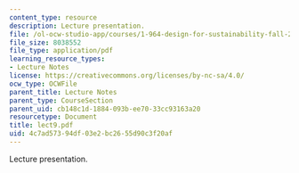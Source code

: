 ```yaml
---
content_type: resource
description: Lecture presentation.
file: /ol-ocw-studio-app/courses/1-964-design-for-sustainability-fall-2006/4c7ad57394df03e2bc2655d90c3f20af_lect9.pdf
file_size: 8038552
file_type: application/pdf
learning_resource_types:
- Lecture Notes
license: https://creativecommons.org/licenses/by-nc-sa/4.0/
ocw_type: OCWFile
parent_title: Lecture Notes
parent_type: CourseSection
parent_uid: cb148c1d-1884-093b-ee70-33cc93163a20
resourcetype: Document
title: lect9.pdf
uid: 4c7ad573-94df-03e2-bc26-55d90c3f20af
---
```

Lecture presentation.